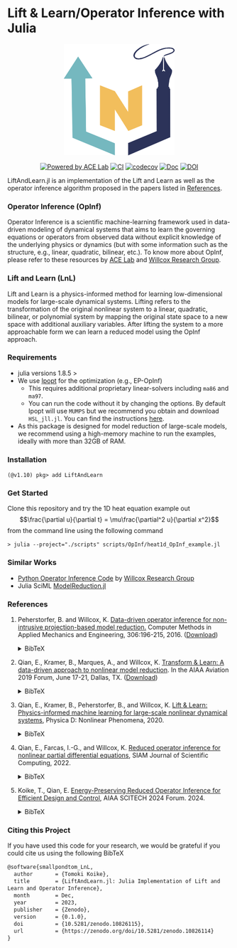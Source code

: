 # Lift & Learn/Operator Inference with Julia

<div align="center">
    <picture>
        <source media="(prefers-color-scheme: dark)" srcset="docs/src/assets/logo-dark.png">
        <source media="(prefers-color-scheme: light)" srcset="docs/src/assets/logo.png">
        <img alt="logo" src="docs/src/assets/logo.png" width="250" height="250">
    </picture>
</div>

<div align="center">

[![Powered by ACE Lab](https://img.shields.io/badge/powered%20by-ACE%20Lab-pink)](https://sites.google.com/view/elizabeth-qian/research/ace-group)
[![CI](https://github.com/smallpondtom/LiftAndLearn.jl/actions/workflows/CI.yml/badge.svg?branch=main)](https://github.com/smallpondtom/LiftAndLearn.jl/actions/workflows/CI.yml)
[![codecov](https://codecov.io/gh/smallpondtom/LiftAndLearn.jl/graph/badge.svg?token=4MJJ4716UA)](https://codecov.io/gh/smallpondtom/LiftAndLearn.jl)
[![Doc](https://img.shields.io/badge/docs-dev-blue.svg)](https://smallpondtom.github.io/LiftAndLearn.jl/dev)
[![DOI](https://zenodo.org/badge/657587865.svg)](https://zenodo.org/doi/10.5281/zenodo.10826114)
</div>

LiftAndLearn.jl is an implementation of the Lift and Learn as well as the operator inference algorithm proposed in the papers listed in [References](#references). 

### Operator Inference (OpInf)
Operator Inference is a scientific machine-learning framework used in data-driven modeling of dynamical systems that aims to learn the governing equations or operators from observed data without explicit knowledge of the underlying physics or dynamics (but with some information such as the structure, e.g., linear, quadratic, bilinear, etc.). To know more about OpInf, please refer to these resources by  [ACE Lab](https://github.com/elizqian/operator-inference/tree/master) and [Willcox Research Group](https://kiwi.oden.utexas.edu/research/operator-inference).

### Lift and Learn (LnL)
Lift and Learn is a physics-informed method for learning low-dimensional models for large-scale dynamical systems. Lifting refers to the transformation of the original nonlinear system to a linear, quadratic, bilinear, or polynomial system by mapping the original state space to a new space with additional auxiliary variables. After lifting the system to a more approachable form we can learn a reduced model using the OpInf approach. 

### Requirements
- julia versions 1.8.5 >
- We use [Ipopt](https://github.com/jump-dev/Ipopt.jl) for the optimization (e.g., EP-OpInf)
    - This requires additional proprietary linear-solvers including `ma86` and `ma97`. 
    - You can run the code without it by changing the options. By default Ipopt will use `MUMPS` but we recommend you obtain and download `HSL_jll.jl`. You can find the instructions [here](https://licences.stfc.ac.uk/product/libhsl).
- As this package is designed for model reduction of large-scale models, we recommend using a high-memory machine to run the examples, ideally with more than 32GB of RAM.

### Installation
```julia-repl
(@v1.10) pkg> add LiftAndLearn
```

### Get Started
Clone this repository and try the 1D heat equation example out
$$\frac{\partial u}{\partial t} = \mu\frac{\partial^2 u}{\partial x^2}$$
from the command line using the following command
```
> julia --project="./scripts" scripts/OpInf/heat1d_OpInf_example.jl
```

### Similar Works
- [Python Operator Inference Code](https://github.com/Willcox-Research-Group/rom-operator-inference-Python3?tab=readme-ov-file) by [Willcox Research Group](https://oden.utexas.edu/research/centers-and-groups/willcox-research-group/)
- Julia SciML [ModelReduction.jl](https://github.com/SciML/ModelOrderReduction.jl)

### References

1. Peherstorfer, B. and Willcox, K. 
[Data-driven operator inference for non-intrusive projection-based model reduction.](https://www.sciencedirect.com/science/article/pii/S0045782516301104)
Computer Methods in Applied Mechanics and Engineering, 306:196-215, 2016. ([Download](https://cims.nyu.edu/~pehersto/preprints/Non-intrusive-model-reduction-Peherstorfer-Willcox.pdf))<details><summary>BibTeX</summary><pre>
@article{Peherstorfer16DataDriven,
    title   = {Data-driven operator inference for nonintrusive projection-based model reduction},
    author  = {Peherstorfer, B. and Willcox, K.},
    journal = {Computer Methods in Applied Mechanics and Engineering},
    volume  = {306},
    pages   = {196-215},
    year    = {2016},
}</pre></details>


2. Qian, E., Kramer, B., Marques, A., and Willcox, K. 
[Transform & Learn: A data-driven approach to nonlinear model reduction](https://arc.aiaa.org/doi/10.2514/6.2019-3707).
In the AIAA Aviation 2019 Forum, June 17-21, Dallas, TX. ([Download](https://www.dropbox.com/s/5znea6z1vntby3d/QKMW_aviation19.pdf?dl=0))<details><summary>BibTeX</summary><pre>
@inbook{QKMW2019aviation,
    author = {Qian, E. and Kramer, B. and Marques, A. N. and Willcox, K. E.},
    title = {Transform \&amp; Learn: A data-driven approach to nonlinear model reduction},
    booktitle = {AIAA Aviation 2019 Forum},
    doi = {10.2514/6.2019-3707},
    URL = {https://arc.aiaa.org/doi/abs/10.2514/6.2019-3707},
    eprint = {https://arc.aiaa.org/doi/pdf/10.2514/6.2019-3707}
}</pre></details>

3. Qian, E., Kramer, B., Peherstorfer, B., and Willcox, K. [Lift & Learn: Physics-informed machine learning for large-scale nonlinear dynamical systems](https://www.sciencedirect.com/science/article/pii/S0167278919307651), Physica D: Nonlinear Phenomena, 2020.<details><summary>BibTeX</summary><pre>
@article{qian2020lift,
    title={Lift \& {L}earn: {P}hysics-informed machine learning for large-scale nonlinear dynamical systems},
    author={Qian, E. and Kramer, B. and Peherstorfer, B. and Willcox, K.},
    journal={Physica D: Nonlinear Phenomena},
    volume={406},
    pages={132401},
    year={2020},
    publisher={Elsevier}
}</pre></details>

4. Qian, E., Farcas, I.-G., and Willcox, K. [Reduced operator inference for nonlinear partial differential equations](https://epubs.siam.org/doi/10.1137/21M1393972), SIAM Journal of Scientific Computing, 2022.<details><summary>BibTeX</summary><pre>
@article{doi:10.1137/21M1393972,
    author = {Qian, Elizabeth and Farca\c{s}, Ionu\c{t}-Gabriel and Willcox, Karen},
    title = {Reduced Operator Inference for Nonlinear Partial Differential Equations},
    journal = {SIAM Journal on Scientific Computing},
    volume = {44},
    number = {4},
    pages = {A1934-A1959},
    year = {2022},
    doi = {10.1137/21M1393972},
    URL = {https://doi.org/10.1137/21M1393972},
    eprint = {https://doi.org/10.1137/21M1393972},
}</pre></details>


5. Koike, T., Qian, E. [Energy-Preserving Reduced Operator Inference for Efficient Design and Control](https://arc.aiaa.org/doi/10.2514/6.2024-1012), AIAA SCITECH 2024 Forum. 2024.<details><summary>BibTeX</summary><pre>
@inproceedings{koike2024energy,
  title={Energy-Preserving Reduced Operator Inference for Efficient Design and Control},
  author={Koike, Tomoki and Qian, Elizabeth},
  booktitle={AIAA SCITECH 2024 Forum},
  pages={1012},
  year={2024},
  doi={https://doi.org/10.2514/6.2024-1012}
}
</pre></details>


### Citing this Project
If you have used this code for your research, we would be grateful if you could cite us using the following BibTeX
```
@software{smallpondtom_LnL,
  author       = {Tomoki Koike},
  title        = {LiftAndLearn.jl: Julia Implementation of Lift and Learn and Operator Inference},
  month        = Dec,
  year         = 2023,
  publisher    = {Zenodo},
  version      = {0.1.0},
  doi          = {10.5281/zenodo.10826115},
  url          = {https://zenodo.org/doi/10.5281/zenodo.10826114}
}
```
